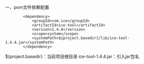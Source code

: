 一、pom文件依赖配置
    
            <dependency>
                <groupId>com.ice</groupId>
                <artifactId>ice-tool</artifactId>
                <version>1.4.4</version>
                <scope>system</scope>
                <systemPath>${project.basedir}/lib/ice-tool-1.4.4.jar</systemPath>
            </dependency>
            
${project.basedir}：当前项目根目录
ice-tool-1.4.4.jar：引入jar包名